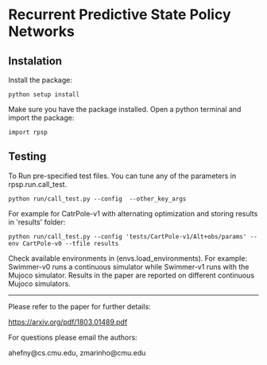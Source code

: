 # Recurrent Predictive State Policy Networks



## Instalation

<p> Install the package: </p>
<pre><code>python setup install</code></pre>

<p> Make sure you have the package installed.
 Open a python terminal and import the package: </p>
<pre><code>import rpsp</code></pre>


## Testing

<p> To Run pre-specified test files. You can tune any of the parameters in rpsp.run.call_test.</p>

<pre><code>python run/call_test.py --config <parameter_file> --other_key_args</code></pre>

<p> For example for CatrPole-v1 with alternating optimization and storing results in 'results' folder:</p>
<pre><code>python run/call_test.py --config 'tests/CartPole-v1/Alt+obs/params' --env CartPole-v0 --tfile results</code></pre>

<p> Check available environments in (envs.load_environments). For example: Swimmer-v0 runs a continuous simulator while Swimmer-v1 runs with the Mujoco simulator.
 Results in the paper are reported on different continuous Mujoco simulators.</p>


* * *

<p> Please refer to the paper for further details:
<p><a href='https://arxiv.org/pdf/1803.01489.pdf'> https://arxiv.org/pdf/1803.01489.pdf </a></p>


<p> For questions please email the authors:
<p> ahefny@cs.cmu.edu, zmarinho@cmu.edu</p>




